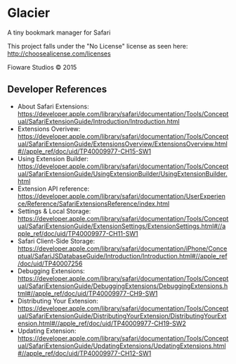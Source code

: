 # Glacier
A tiny bookmark manager for Safari

This project falls under the "No License" license as seen here: http://choosealicense.com/licenses

Fioware Studios © 2015 

Developer References
--------------------
- About Safari Extensions:     https://developer.apple.com/library/safari/documentation/Tools/Conceptual/SafariExtensionGuide/Introduction/Introduction.html
- Extensions Overivew:         https://developer.apple.com/library/safari/documentation/Tools/Conceptual/SafariExtensionGuide/ExtensionsOverview/ExtensionsOverview.html#//apple_ref/doc/uid/TP40009977-CH15-SW1
- Using Extension Builder:     https://developer.apple.com/library/safari/documentation/Tools/Conceptual/SafariExtensionGuide/UsingExtensionBuilder/UsingExtensionBuilder.html
- Extension API reference:     https://developer.apple.com/library/safari/documentation/UserExperience/Reference/SafariExtensionsReference/index.html
- Settings & Local Storage:    https://developer.apple.com/library/safari/documentation/Tools/Conceptual/SafariExtensionGuide/ExtensionSettings/ExtensionSettings.html#//apple_ref/doc/uid/TP40009977-CH11-SW1
- Safari Client-Side Storage:  https://developer.apple.com/library/safari/documentation/iPhone/Conceptual/SafariJSDatabaseGuide/Introduction/Introduction.html#//apple_ref/doc/uid/TP40007256
- Debugging Extensions:        https://developer.apple.com/library/safari/documentation/Tools/Conceptual/SafariExtensionGuide/DebuggingExtensions/DebuggingExtensions.html#//apple_ref/doc/uid/TP40009977-CH9-SW1
- Distributing Your Extension: https://developer.apple.com/library/safari/documentation/Tools/Conceptual/SafariExtensionGuide/DistributingYourExtension/DistributingYourExtension.html#//apple_ref/doc/uid/TP40009977-CH19-SW2
- Updating Extension:          https://developer.apple.com/library/safari/documentation/Tools/Conceptual/SafariExtensionGuide/UpdatingExtensions/UpdatingExtensions.html#//apple_ref/doc/uid/TP40009977-CH12-SW1
